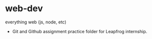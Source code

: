 # web-dev
everything web (js, node, etc)

-  Git and Github assignment practice folder for Leapfrog internship.
